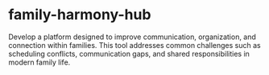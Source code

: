 # family-harmony-hub
Develop a platform designed to improve communication, organization, and connection within families. This tool addresses common challenges such as scheduling conflicts, communication gaps, and shared responsibilities in modern family life.
